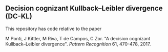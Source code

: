 
## Decision cognizant Kullback–Leibler divergence (DC-KL)

This repository has code relative to the paper

M Ponti, J Kittler, M Riva, T de Campos, C Zor. "A decision cognizant Kullback–Leibler divergence". *Pattern Recognition* 61, 470-478, 2017.


